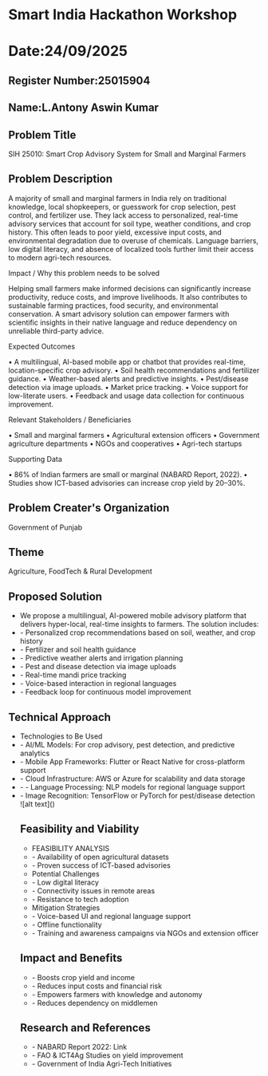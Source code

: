 # Smart India Hackathon Workshop
# Date:24/09/2025
## Register Number:25015904
## Name:L.Antony Aswin Kumar
## Problem Title
SIH 25010: Smart Crop Advisory System for Small and Marginal Farmers
## Problem Description
A majority of small and marginal farmers in India rely on traditional knowledge, local shopkeepers, or guesswork for crop selection, pest control, and fertilizer use. They lack access to personalized, real-time advisory services that account for soil type, weather conditions, and crop history. This often leads to poor yield, excessive input costs, and environmental degradation due to overuse of chemicals. Language barriers, low digital literacy, and absence of localized tools further limit their access to modern agri-tech resources.

Impact / Why this problem needs to be solved

Helping small farmers make informed decisions can significantly increase productivity, reduce costs, and improve livelihoods. It also contributes to sustainable farming practices, food security, and environmental conservation. A smart advisory solution can empower farmers with scientific insights in their native language and reduce dependency on unreliable third-party advice.

Expected Outcomes

• A multilingual, AI-based mobile app or chatbot that provides real-time, location-specific crop advisory.
• Soil health recommendations and fertilizer guidance.
• Weather-based alerts and predictive insights.
• Pest/disease detection via image uploads.
• Market price tracking.
• Voice support for low-literate users.
• Feedback and usage data collection for continuous improvement.

Relevant Stakeholders / Beneficiaries

• Small and marginal farmers
• Agricultural extension officers
• Government agriculture departments
• NGOs and cooperatives
• Agri-tech startups

Supporting Data

• 86% of Indian farmers are small or marginal (NABARD Report, 2022).
• Studies show ICT-based advisories can increase crop yield by 20–30%.

## Problem Creater's Organization
Government of Punjab

## Theme
Agriculture, FoodTech & Rural Development

## Proposed Solution
<ul><li>
We propose a multilingual, AI-powered mobile advisory platform that delivers hyper-local, real-time insights to farmers. The solution includes:
<li>- Personalized crop recommendations based on soil, weather, and crop history</li>
<li>- Fertilizer and soil health guidance</li>
<li>- Predictive weather alerts and irrigation planning</li>
<li>- Pest and disease detection via image uploads</li>
<li>- Real-time mandi price tracking</li>
<li>- Voice-based interaction in regional languages</li>
<li>- Feedback loop for continuous model improvement</li>
</ul>

## Technical Approach
<ul><li>Technologies to Be Used</li>
<li>- AI/ML Models: For crop advisory, pest detection, and predictive analytics</li>
<li>- Mobile App Frameworks: Flutter or React Native for cross-platform support</li>
<li>- Cloud Infrastructure: AWS or Azure for scalability and data storage</li>
<li>- - Language Processing: NLP models for regional language support</li>
<li>- Image Recognition: TensorFlow or PyTorch for pest/disease detection</li>
![alt text](<Agricultural Advisory System Flowchart.png>)



## Feasibility and Viability
<ul><li>FEASIBILITY ANALYSIS</li>
<li>- Availability of open agricultural datasets</li>
<li>- Proven success of ICT-based advisories</li>
<li>Potential Challenges</li>
<li>- Low digital literacy</li>
<li>- Connectivity issues in remote areas</li>
<li>- Resistance to tech adoption</li>
<li>Mitigation Strategies</li>
<li>- Voice-based UI and regional language support</li>
<li>- Offline functionality</li>
<li>- Training and awareness campaigns via NGOs and extension officer</li>
</ul>

## Impact and Benefits
<UL><li>- Boosts crop yield and income</li>
<li>- Reduces input costs and financial risk</li>
<li>- Empowers farmers with knowledge and autonomy</li>
<li>- Reduces dependency on middlemen</li></ul>

## Research and References

<ul><li>- NABARD Report 2022: Link</li>
<li>- FAO & ICT4Ag Studies on yield improvement</li>
<li>- Government of India Agri-Tech Initiatives</li></ul>
